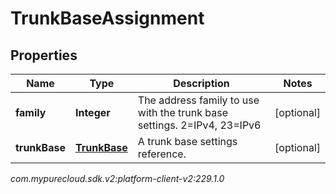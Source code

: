 # TrunkBaseAssignment


## Properties

| Name | Type | Description | Notes |
| ------------ | ------------- | ------------- | ------------- |
| **family** | **Integer** | The address family to use with the trunk base settings. 2=IPv4, 23=IPv6 |  [optional] |
| **trunkBase** | [**TrunkBase**](TrunkBase) | A trunk base settings reference. |  [optional] |




_com.mypurecloud.sdk.v2:platform-client-v2:229.1.0_
